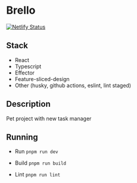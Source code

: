 # Brello

[![Netlify Status](https://api.netlify.com/api/v1/badges/fb34daf7-109f-4230-bb22-a1da2ce5369f/deploy-status)](https://app.netlify.com/sites/dev-idmx-brello/deploys)

## Stack

- React
- Typescript
- Effector
- Feature-sliced-design
- Other (husky, github actions, eslint, lint staged)

## Description

Pet project with new task manager

## Running

- Run
```pnpm run dev```

- Build
```pnpm run build```

- Lint
```pnpm run lint```